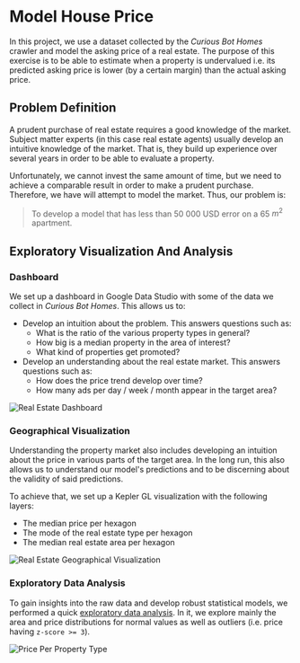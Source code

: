 # Model House Price
In this project, we use a dataset collected by the *Curious Bot Homes* crawler and model the asking price of a real estate. The purpose of this exercise is to be able to estimate when a property is undervalued i.e. its predicted asking price is lower (by a certain margin) than the actual asking price.

## Problem Definition
A prudent purchase of real estate requires a good knowledge of the market. Subject matter experts (in this case real estate agents) usually develop an intuitive knowledge of the market. That is, they build up experience over several years in order to be able to evaluate a property.

Unfortunately, we cannot invest the same amount of time, but we need to achieve a comparable result in order to make a prudent purchase. Therefore, we have will attempt to model the market. Thus, our problem is:

> To develop a model that has less than 50 000 USD error on a 65 $m^2$ apartment.

## Exploratory Visualization And Analysis
### Dashboard
We set up a dashboard in Google Data Studio with some of the data we collect in *Curious Bot Homes*. This allows us to:

* Develop an intuition about the problem. This answers questions such as:
    * What is the ratio of the various property types in general?
    * How big is a median property in the area of interest?
    * What kind of properties get promoted?
* Develop an understanding about the real estate market. This answers questions such as:
    * How does the price trend develop over time?
    * How many ads per day / week / month appear in the target area?

![Real Estate Dashboard](https://github.com/rossrco/model_house_price/img/dashboard.png)

### Geographical Visualization
Understanding the property market also includes developing an intuition about the price in various parts of the target area. In the long run, this also allows us to understand our model's predictions and to be discerning about the validity of said predictions.

To achieve that, we set up a Kepler GL visualization with the following layers:

* The median price per hexagon
* The mode of the real estate type per hexagon
* The median real estate area per hexagon

![Real Estate Geographical Visualization](https://github.com/rossrco/model_house_price/img/geo_visualization.png)

### Exploratory Data Analysis
To gain insights into the raw data and develop robust statistical models, we performed a quick [exploratory data analysis](https://github.com/rossrco/model_house_price/eda.ipynb). In it, we explore mainly the area and price distributions for normal values as well as outliers (i.e. price having `z-score >= 3`).

![Price Per Property Type](https://github.com/rossrco/model_house_price/img/price_per_property_type.png)